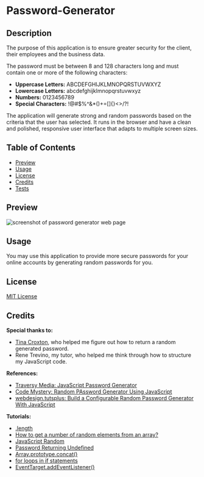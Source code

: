 # Password-Generator

## Description
The purpose of this application is to ensure greater security for the client, their employees and the business data.

The password must be between 8 and 128 characters long and must contain one or more of the following characters:
- **Uppercase Letters:** ABCDEFGHIJKLMNOPQRSTUVWXYZ
- **Lowercase Letters:** abcdefghijklmnopqrstuvwxyz
- **Numbers:** 0123456789
- **Special Characters:** !@#$%^&*()+=[]{}<>/?!

The application will generate strong and random passwords based on the criteria that the user has selected. It runs in the browser and have a clean and polished, responsive user interface that adapts to multiple screen sizes.

## Table of Contents
- [Preview](#preview)
- [Usage](#usage)
- [License](#license)
- [Credits](#credits)
- [Tests](#tests)

## Preview

![screenshot of password generator web page](Pasword-Generator/Assets/03-javascript-homework-demo.png)

## Usage

You may use this application to provide more secure passwords for your online accounts by generating random passwords for you.

## License

[MIT License](https://github.com/victoriamcn/Password-Generator/blob/main/LICENSE)

## Credits

**Special thanks to:**
- [Tina Croxton](https://github.com/TinaTheDev91), who helped me figure out how to return a random generated password.
- Rene Trevino, my tutor, who helped me think through how to structure my JavaScript code.

**References:**
- [Traversy Media: JavaScript Password Generator](https://www.youtube.com/watch?v=duNmhKgtcsI)
- [Code Mystery: Random PAssword Generator Using JavaScript](https://dev.to/code_mystery/random-password-generator-using-javascript-6a)
- [webdesign.tutsplus: Build a Configurable Random Password Generator With JavaScript](https://webdesign.tutsplus.com/tutorials/build-a-configurable-random-password-generator-with-javascript--cms-93262)

**Tutorials:**
- [.length](https://www.w3resource.com/javascript/form/string-length.php)
- [How to get a number of random elements from an array?](https://stackoverflow.com/questions/19269545/how-to-get-a-number-of-random-elements-from-an-array)
- [JavaScript Random](https://www.w3schools.com/js/js_random.asp)
- [Password Returning Undefined](https://stackoverflow.com/questions/64378165/why-is-my-password-returning-as-undefined)
- [Array.prototype.concat()](https://developer.mozilla.org/en-US/docs/Web/JavaScript/Reference/Global_Objects/Array/concat)
- [for loops in if statements](https://builtin.com/software-engineering-perspectives/can-you-put-a-for-loop-in-an-if-statement)
- [EventTarget.addEventListener()](https://developer.mozilla.org/en-US/docs/Web/API/EventTarget/addEventListener)